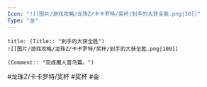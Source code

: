 ```yaml
---
Icon: "![[图片/游戏攻略/龙珠Z/卡卡罗特/奖杯/到手的大获全胜.png|30]]"
Type: "金"
---
```

```ad-common-gold-trophy
title: (Title:: "到手的大获全胜")
![[图片/游戏攻略/龙珠Z/卡卡罗特/奖杯/到手的大获全胜.png|100]]

(Comment:: "完成魔人普乌篇。")
```

#龙珠Z/卡卡罗特/奖杯 #奖杯 #金
